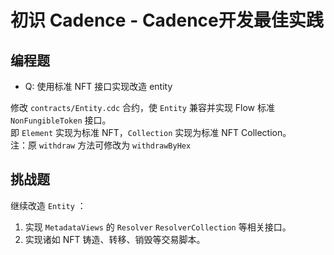 # 初识 Cadence - Cadence开发最佳实践

## 编程题

- Q: 使用标准 NFT 接口实现改造 entity

修改 `contracts/Entity.cdc` 合约，使 `Entity` 兼容并实现 Flow 标准 `NonFungibleToken` 接口。  
即 `Element` 实现为标准 NFT，`Collection` 实现为标准 NFT Collection。  
注：原 `withdraw` 方法可修改为 `withdrawByHex`

## 挑战题

继续改造 `Entity` ：

1. 实现 `MetadataViews` 的 `Resolver` `ResolverCollection` 等相关接口。
2. 实现诸如 NFT 铸造、转移、销毁等交易脚本。
